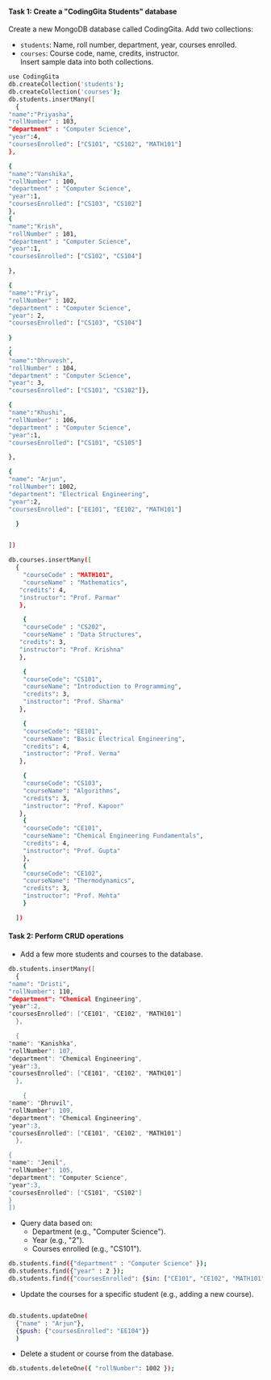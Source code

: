 
#### Task 1: Create a "CodingGita Students" database

Create a new MongoDB database called CodingGita. Add two collections:
- `students`: Name, roll number, department, year, courses enrolled.
- `courses`: Course code, name, credits, instructor.    
Insert sample data into both collections.

```bash
use CodingGita
db.createCollection('students');
db.createCollection('courses');
db.students.insertMany([
  {
"name":"Priyasha",
"rollNumber" : 103,
"department" : "Computer Science",
"year":4,
"coursesEnrolled": ["CS101", "CS102", "MATH101"]
},

{
"name":"Vanshika",
"rollNumber" : 100,
"department" : "Computer Science",
"year":1,
"coursesEnrolled": ["CS103", "CS102"]
},
{
"name":"Krish",
"rollNumber" : 101,
"department" : "Computer Science",
"year":1,
"coursesEnrolled": ["CS102", "CS104"]

},

{
"name":"Priy",
"rollNumber" : 102,
"department" : "Computer Science",
"year": 2,
"coursesEnrolled": ["CS103", "CS104"]
  
}
,
{
"name":"Dhruvesh",
"rollNumber" : 104,
"department" : "Computer Science",
"year": 3,
"coursesEnrolled": ["CS101", "CS102"]},

{
"name":"Khushi",
"rollNumber" : 106,
"department" : "Computer Science",
"year":1,
"coursesEnrolled": ["CS101", "CS105"]

},

{ 
"name": "Arjun",
"rollNumber": 1002,
"department": "Electrical Engineering",
"year":2,
"coursesEnrolled": ["EE101", "EE102", "MATH101"]

  }


])
```

```bash
db.courses.insertMany([
  {
    "courseCode" : "MATH101",
    "courseName" : "Mathematics",
   "credits": 4,
   "instructor": "Prof. Parmar"
   },

    {
    "courseCode" : "CS202",
    "courseName" : "Data Structures",
   "credits": 3,
   "instructor": "Prof. Krishna"
   },

    {
    "courseCode": "CS101", 
    "courseName": "Introduction to Programming", 
    "credits": 3, 
    "instructor": "Prof. Sharma" 
   },

    {
    "courseCode": "EE101", 
    "courseName": "Basic Electrical Engineering", 
    "credits": 4, 
    "instructor": "Prof. Verma" 
   },

    {
    "courseCode": "CS103", 
    "courseName": "Algorithms", 
    "credits": 3, 
    "instructor": "Prof. Kapoor" 
   },
    {
    "courseCode": "CE101",
    "courseName": "Chemical Engineering Fundamentals",
    "credits": 4,
    "instructor": "Prof. Gupta"
    },
    {
    "courseCode": "CE102",
    "courseName": "Thermodynamics",
    "credits": 3,
    "instructor": "Prof. Mehta"
    }

  ])
```

#### Task 2: Perform CRUD operations

- Add a few more students and courses to the database.
```bash
db.students.insertMany([
  {
"name": "Dristi",
"rollNumber": 110,
"department": "Chemical Engineering",
"year":2,
"coursesEnrolled": ["CE101", "CE102", "MATH101"]
  },

  {
"name": "Kanishka",
"rollNumber": 107,
"department": "Chemical Engineering",
"year":3,
"coursesEnrolled": ["CE101", "CE102", "MATH101"]
  },

    {
"name": "Dhruvil",
"rollNumber": 109,
"department": "Chemical Engineering",
"year":3,
"coursesEnrolled": ["CE101", "CE102", "MATH101"]
  },

{ 
"name": "Jenil",
"rollNumber": 105,
"department": "Computer Science",
"year":3,
"coursesEnrolled": ["CS101", "CS102"]
}
])


```

- Query data based on:
  - Department (e.g., "Computer Science").
  - Year (e.g., "2").
  - Courses enrolled (e.g., "CS101").

```bash
db.students.find({"department" : "Computer Science" });
db.students.find({"year" : 2 });
db.students.find({"coursesEnrolled": {$in: ["CE101", "CE102", "MATH101"]}});

```

- Update the courses for a specific student (e.g., adding a new course).
```bash

db.students.updateOne(
  {"name" : "Arjun"},
  {$push: {"coursesEnrolled": "EE104"}}
  )
```
- Delete a student or course from the database.
```bash
db.students.deleteOne({ "rollNumber": 1002 });
```